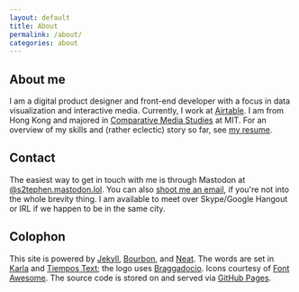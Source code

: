 ```yaml
---
layout: default
title: About
permalink: /about/
categories: about
---
```


## About me

I am a digital product designer and front-end developer with a focus in data visualization and interactive media. Currently, I work at [Airtable](//airtable.com). I am from Hong Kong and majored in [Comparative Media Studies](//cmsw.mit.edu) at MIT. For an overview of my skills and (rather eclectic) story so far, see [my resume](/resume/).

## Contact

The easiest way to get in touch with me is through Mastodon at <a rel="me" href="https://mastodon.lol/@s2tephen">@s2tephen.mastodon.lol</a>. You can also [shoot me an email](mailto:s2tephen@gmail.com), if you're not into the whole brevity thing. I am available to meet over Skype/Google Hangout or IRL if we happen to be in the same city.

## Colophon

This site is powered by [Jekyll](//jekyllrb.com), [Bourbon](//bourbon.io), and [Neat](//neat.bourbon.io). The words are set in [Karla](//www.google.com/fonts/specimen/Karla) and [Tiempos Text](//klim.co.nz/retail-fonts/tiempos-text); the logo uses [Braggadocio](//www.linotype.com/en/146816/braggadocio-family.html). Icons courtesy of [Font Awesome](//fontawesome.io). The source code is stored on and served via [GitHub Pages](//github.com/s2tephen/stephensuen.com).
